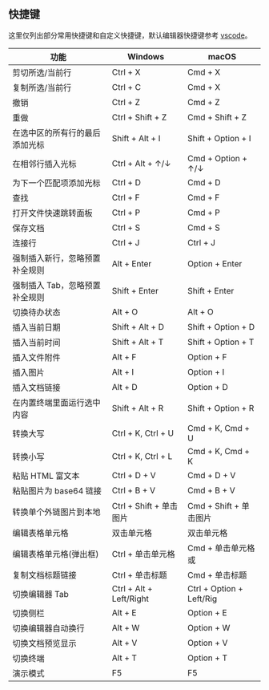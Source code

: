 ## 快捷键

这里仅列出部分常用快捷键和自定义快捷键，默认编辑器快捷键参考 [vscode](https://code.visualstudio.com/)。

功能 | Windows | macOS
---- | ------ | -----
剪切所选/当前行 | Ctrl + X | Cmd + X
复制所选/当前行 | Ctrl + C | Cmd + X
撤销 | Ctrl + Z | Cmd + Z
重做 | Ctrl + Shift + Z | Cmd + Shift + Z
在选中区的所有行的最后添加光标 | Shift + Alt + I | Shift + Option + I
在相邻行插入光标 | Ctrl + Alt + ↑/↓ | Cmd + Option + ↑/↓
为下一个匹配项添加光标 | Ctrl + D | Cmd + D
查找 | Ctrl + F | Cmd + F
打开文件快速跳转面板 | Ctrl + P | Cmd + P
保存文档 | Ctrl + S | Cmd + S
连接行 | Ctrl + J | Ctrl + J
强制插入新行，忽略预置补全规则 | Alt + Enter | Option + Enter
强制插入 Tab，忽略预置补全规则 | Shift + Enter | Shift + Enter
切换待办状态 | Alt + O | Alt + O
插入当前日期 | Shift + Alt + D | Shift + Option + D
插入当前时间 | Shift + Alt + T | Shift + Option + T
插入文件附件 | Alt + F | Option + F
插入图片 | Alt + I | Option + I
插入文档链接 | Alt + D | Option + D
在内置终端里面运行选中内容 | Shift + Alt + R | Shift + Option + R
转换大写 | Ctrl + K, Ctrl + U | Cmd + K, Cmd + U
转换小写 | Ctrl + K, Ctrl + L | Cmd + K, Cmd + K
粘贴 HTML 富文本 | Ctrl + D + V | Cmd + D + V
粘贴图片为 base64 链接 | Ctrl + B + V | Cmd + B + V
转换单个外链图片到本地 | Ctrl + Shift + 单击图片 | Cmd + Shift + 单击图片
编辑表格单元格 | 双击单元格 | 双击单元格
编辑表格单元格(弹出框) | Ctrl + 单击单元格 | Cmd + 单击单元格 或
复制文档标题链接 | Ctrl + 单击标题 | Cmd + 单击标题
切换编辑器 Tab | Ctrl + Alt + Left/Right | Ctrl + Option + Left/Rig
切换侧栏 | Alt + E | Option + E
切换编辑器自动换行 | Alt + W | Option + W
切换文档预览显示 | Alt + V | Option + V
切换终端 | Alt + T | Option + T
演示模式 | F5 | F5
